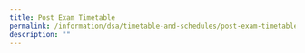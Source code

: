 ```yaml
---
title: Post Exam Timetable
permalink: /information/dsa/timetable-and-schedules/post-exam-timetable/
description: ""
---
```

